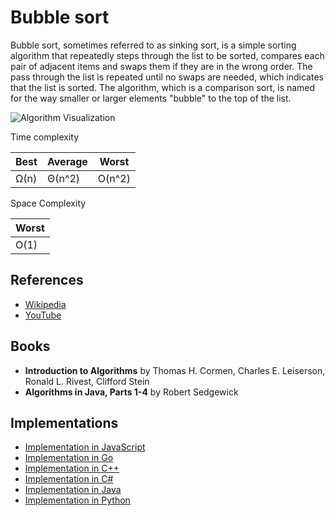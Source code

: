 # Bubble sort

Bubble sort, sometimes referred to as sinking sort, is a simple sorting algorithm that repeatedly steps through the list to be sorted, compares each pair of adjacent items and swaps them if they are in the wrong order. The pass through the list is repeated until no swaps are needed, which indicates that the list is sorted. The algorithm, which is a comparison sort, is named for the way smaller or larger elements "bubble" to the top of the list.

![Algorithm Visualization](https://upload.wikimedia.org/wikipedia/commons/c/c8/Bubble-sort-example-300px.gif)

Time complexity

| Best |  Average | Worst  |
| ---- | -------- | ------ |
| Ω(n) |  Θ(n^2)  | O(n^2) |

Space Complexity

|        Worst        |
|---------------------|
|        O(1)         |

## References

* [Wikipedia](https://en.wikipedia.org/wiki/Bubble_sort)
* [YouTube](https://youtu.be/6Gv8vg0kcHc)

## Books

* **Introduction to Algorithms** by Thomas H. Cormen, Charles E. Leiserson, Ronald L. Rivest, Clifford Stein
* **Algorithms in Java, Parts 1-4** by Robert Sedgewick

## Implementations

* [Implementation in JavaScript](https://github.com/trekhleb/javascript-algorithms/tree/master/src/algorithms/sorting/bubble-sort)
* [Implementation in Go](https://github.com/aliakseimaniuk/go-algorithms/blob/master/bubbleSort.go)
* [Implementation in C++](https://www.geeksforgeeks.org/bubble-sort/)
* [Implementation in C#](https://www.geeksforgeeks.org/bubble-sort/)
* [Implementation in Java](https://www.geeksforgeeks.org/bubble-sort/)
* [Implementation in Python](https://www.geeksforgeeks.org/bubble-sort/)
